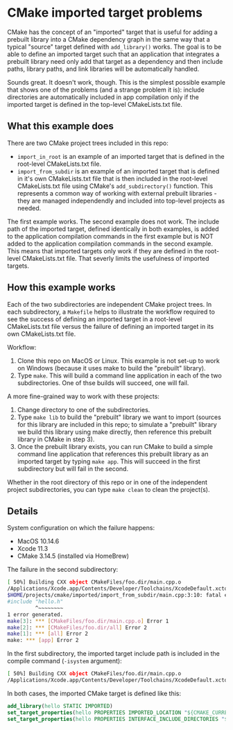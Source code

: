 # CMake imported target problems

CMake has the concept of an "imported" target that is useful for adding
a prebuilt library into a CMake dependency graph in the same way that
a typical "source" target defined with `add_library()` works. The goal
is to be able to define an imported target such that an application that
integrates a prebuilt library need only add that target as a dependency
and then include paths, library paths, and link libraries will be automatically
handled.

Sounds great. It doesn't work, though. This is the simplest possible example
that shows one of the problems (and a strange problem it is): include
directories are automatically included in app compilation only if the imported
target is defined in the top-level CMakeLists.txt file.

## What this example does

There are two CMake project trees included in this repo:
- `import_in_root` is an example of an imported target that is defined
  in the root-level CMakeLists.txt file.
- `import_from_subdir` is an example of an imported target that is defined
  in it's own CMakeLists.txt file that is then included in the root-level
  CMakeLists.txt file using CMake's `add_subdirectory()` function. This represents
  a common way of working with external prebuilt libraries - they are
  managed independendly and included into top-level projects as needed.

The first example works. The second example does not work. The include path
of the imported target, defined identically in both examples, is added to the
application compilation commands in the first example but is NOT added to
the application compilation commands in the second example. This means that
imported targets only work if they are defined in the root-level CMakeLists.txt
file. That severly limits the usefulness of imported targets.

## How this example works

Each of the two subdirectories are independent CMake project trees. In each
subdirectory, a `Makefile` helps to illustrate the workflow required to
see the success of defining an imported target in a root-level CMakeLists.txt
file versus the failure of defining an imported target in its own CMakeLists.txt
file.

Workflow:
1. Clone this repo on MacOS or Linux. This example is not set-up to work on
   Windows (because it uses make to build the "prebuilt" library).
2. Type `make`. This will build a command line application in each of the
   two subdirectories. One of thse builds will succeed, one will fail.

A more fine-grained way to work with these projects:
1. Change directory to one of the subdirectories.
2. Type `make lib` to build the "prebuilt" library we want to import (sources
   for this library are included in this repo; to simulate a "prebuilt" library
   we build this library using make directly, then reference this prebuilt
   library in CMake in step 3).
3. Once the prebuilt library exists, you can run CMake to build a simple
   command line application that references this prebuilt library as an
   imported target by typing `make app`. This will succeed in the first
   subdirectory but will fail in the second.

Whether in the root directory of this repo or in one
of the independent project subdirectories, you can type
`make clean` to clean the project(s).

## Details

System configuration on which the failure happens:
- MacOS 10.14.6
- Xcode 11.3
- CMake 3.14.5 (installed via HomeBrew)

The failure in the second subdirectory:
```bash
[ 50%] Building CXX object CMakeFiles/foo.dir/main.cpp.o
/Applications/Xcode.app/Contents/Developer/Toolchains/XcodeDefault.xctoolchain/usr/bin/c++    -isysroot /Applications/Xcode.app/Contents/Developer/Platforms/MacOSX.platform/Developer/SDKs/MacOSX10.15.sdk -mmacosx-version-min=10.14   -o CMakeFiles/foo.dir/main.cpp.o -c $HOME/projects/cmake/imported/import_from_subdir/main.cpp
$HOME/projects/cmake/imported/import_from_subdir/main.cpp:3:10: fatal error: 'hello.h' file not found
#include "hello.h"
         ^~~~~~~~~
1 error generated.
make[3]: *** [CMakeFiles/foo.dir/main.cpp.o] Error 1
make[2]: *** [CMakeFiles/foo.dir/all] Error 2
make[1]: *** [all] Error 2
make: *** [app] Error 2
```

In the first subdirectory, the imported target include path is included in the compile command (`-isystem` argument):
```bash
[ 50%] Building CXX object CMakeFiles/foo.dir/main.cpp.o
/Applications/Xcode.app/Contents/Developer/Toolchains/XcodeDefault.xctoolchain/usr/bin/c++   -isystem $HOME/projects/cmake/imported/import_in_root/include  -isysroot /Applications/Xcode.app/Contents/Developer/Platforms/MacOSX.platform/Developer/SDKs/MacOSX10.15.sdk -mmacosx-version-min=10.14   -o CMakeFiles/foo.dir/main.cpp.o -c $HOME/projects/cmake/imported/import_in_root/main.cpp
```

In both cases, the imported CMake target is defined like this:
```cmake
add_library(hello STATIC IMPORTED)
set_target_properties(hello PROPERTIES IMPORTED_LOCATION "${CMAKE_CURRENT_SOURCE_DIR}/libhello.a")
set_target_properties(hello PROPERTIES INTERFACE_INCLUDE_DIRECTORIES "${CMAKE_CURRENT_SOURCE_DIR}/include")
```


